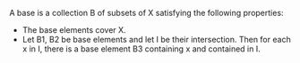 A base is a collection B of subsets of X satisfying the following properties:

- The base elements cover X.
- Let B1, B2 be base elements and let I be their intersection. Then for each x in I, there is a base element B3 containing x and contained in I.